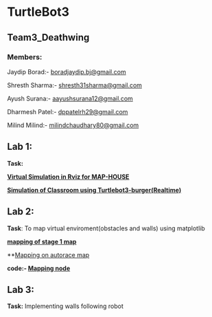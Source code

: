 # TurtleBot3
## Team3_Deathwing
### **Members:**

Jaydip Borad:- <boradjaydip.bj@gmail.com>

Shresth Sharma:- <shresth31sharma@gmail.com>

Ayush Surana:- <aayushsurana12@gmail.com>

Dharmesh Patel:- <dppatelrh29@gmail.com>

Milind Milind:- <milindchaudhary80@gmail.com>

## Lab 1:
   **Task:** 
   
   **[Virtual Simulation in Rviz for MAP-HOUSE](https://github.com/THD-autonomous-system/team3_deathwing/tree/main/homework_14_November/turtlebot3_classroom_Hoerssal_Sparkasse_mapping)**
   
   **[Simulation of Classroom using Turtlebot3-burger(Realtime)](https://github.com/THD-autonomous-system/team3_deathwing/tree/main/homework_14_November/turtlebot3_classroom_Hoerssal_Sparkasse_mapping)**

## Lab 2:
   **Task**: To map virtual enviroment(obstacles and walls) using matplotlib

   **[mapping of stage 1 map](https://github.com/THD-autonomous-system/team3_deathwing/blob/main/homework_22_november/Screenshot%20from%202022-11-28%2017-59-01.png)**
   
   **[Mapping on autorace map](https://github.com/THD-autonomous-system/team3_deathwing/blob/main/homework_22_november/Screenshot%20from%202022-11-28%2018-14-03.png)
   
   **code:- [Mapping node](https://github.com/THD-autonomous-system/team3_deathwing/blob/main/homework_22_november/laser.py)**
   
## Lab 3:
   **Task:** Implementing walls following robot 
   
  

